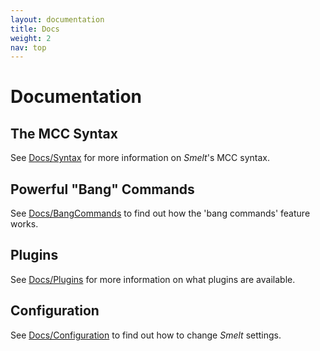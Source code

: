 ```yaml
---
layout: documentation
title: Docs
weight: 2
nav: top
---
```


Documentation
=============

The MCC Syntax
------------

See [Docs/Syntax](syntax.html) for more information on *Smelt*'s MCC syntax.


Powerful "Bang" Commands
------------------------

See [Docs/BangCommands](bangcommands.html) to find out how the 'bang commands' feature works.

Plugins
-------

See [Docs/Plugins](plugins.html) for more information on what plugins are available.

Configuration
-------------

See [Docs/Configuration](configuration.html) to find out how to change *Smelt* settings.